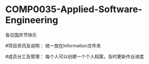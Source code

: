 # COMP0035-Applied-Software-Engineering
各位国庆节快乐

#项目资讯及说明：
统一放在Information文件夹

#成员分工及管理：
每个人可以创建一个个人档案，及时更新作业进度


